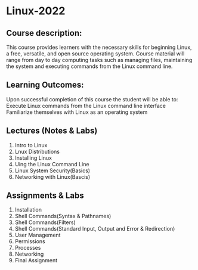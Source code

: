 # Linux-2022 
## Course description: 
This course provides learners with the necessary skills for beginning Linux, a free, versatile, and open source operating system. Course material will range from day to day computing  tasks such as managing files, maintaining the system and executing commands from the Linux command line. 
## Learning Outcomes:
Upon successful completion of this course the student will be able to:<br>
Execute Linux commands from the Linux command line interface<br>
Familiarize themselves with Linux as an operating system

## Lectures (Notes & Labs) 
   1. Intro to Linux<br>
   2. Lnux Distributions<br>
   3. Installing Linux<br>
   4. Uing the Linux Command Line<br>
   5. Linux System Security(Basics)<br>
   6. Networking with Linux(Bascis)<br>
 
## Assignments & Labs 
   1. Installation<br>
   2. Shell Commands(Syntax & Pathnames)<br>
   3. Shell Commands(Filters)<br>
   4. Shell Commands(Standard Input, Output and Error & Redirection)<br>
   5. User Management<br>
   6. Permissions<br>
   7. Processes<br>
   8. Networking<br>
   9. Final Assignment<br>
   

